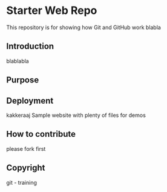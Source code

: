 # Starter Web Repo

This repository is for showing how Git and GitHub work blabla

## Introduction
blablabla

## Purpose

## Deployment

kakkeraaj
Sample website with plenty of files for demos

## How to contribute

please fork first

## Copyright
git - training